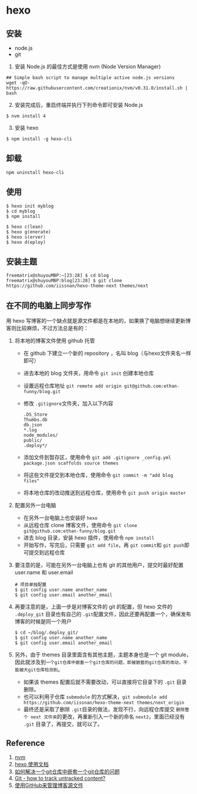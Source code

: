 
# hexo

## 安装

- node.js
- git

1. 安装 Node.js 的最佳方式是使用 nvm (Node Version Manager)

```shell
## Simple bash script to manage multiple active node.js versions
wget -qO- https://raw.githubusercontent.com/creationix/nvm/v0.31.0/install.sh | bash
```


2. 安装完成后，重启终端并执行下列命令即可安装 Node.js

```
$ nvm install 4
```

3. 安装 hexo

```
$ npm install -g hexo-cli
```


## 卸载

```shell
npm uninstall hexo-cli
```

## 使用

```shell
$ hexo init myblog
$ cd myblog
$ npm install 

$ hexo c(lean)
$ hexo g(enerate)
$ hexo s(erver)
$ hexo d(eploy)
```

## 安装主题

```shell
freematrix@shuyouMBP:~[23:28] $ cd blog
freematrix@shuyouMBP:blog[23:28] $ git clone https://github.com/iissnan/hexo-theme-next themes/next
```

## 在不同的电脑上同步写作

用 hexo 写博客的一个缺点就是源文件都是在本地的，如果换了电脑想继续更新博客则比较麻烦，不过方法总是有的：

1. 将本地的博客文件使用 github 托管
    - 在 github 下建立一个新的 repository ，名叫 blog（与hexo文件夹名一样即可）
    - 进去本地的 blog 文件夹，用命令 `git init` 创建本地仓库
    - 设置远程仓库地址 `git remote add origin git@github.com:ethan-funny/blog.git`
    - 修改 `.gitignore`文件夹，加入以下内容
    
        ```
        .DS_Store
        Thumbs.db
        db.json
        *.log
        node_modules/
        public/
        .deploy*/
        ```
    - 添加文件到暂存区，使用命令 `git add .gitignore _config.yml package.json scaffolds source themes`
    - 将这些文件提交到本地仓库，使用命令 `git commit -m "add blog files"`
    - 将本地仓库的改动推送到远程仓库，使用命令 `git push origin master`

2. 配置另外一台电脑
    - 在另外一台电脑上也安装好 `hexo` 
    - 从远程仓库 clone 博客文件，使用命令 `git clone git@github.com:ethan-funny/blog.git`
    - 进去 blog 目录，安装 hexo 插件，使用命令 `npm install`
    - 开始写作，写完后，只需要 `git add file`，再 `git commit`和 `git push`即可提交到远程仓库

3. 要注意的是，可能在另外一台电脑上也有 git 的其他用户，提交时最好配置 user.name 和 user.email
    
    ```shell
    # 项目单独配置
    $ git config user.name another_name
    $ git config user.email another_email
    ```
    
4. 再要注意的是，上面一步是对博客文件的 git 的配置，但 hexo 文件的 `.deploy_git` 目录也有自己的 `.git`配置文件，因此还要再配置一个，确保发布博客的时候是同一个用户

    ```shell
    $ cd ~/blog/.deploy_git/
    $ git config user.name another_name
    $ git config user.email another_email
    ```
    
5. 另外，由于 themes 目录里面含有其他主题，主题本身也是一个 git module，因此就涉及到`一个git仓库中嵌套一个git仓库的问题，即被嵌套的git仓库的改动，不能被大git仓库检测到`。
    - 如果该 themes 配置后就不需要改动，可以直接将它目录下的 `.git` 目录删除。
    - 也可以利用子仓库 `submodule` 的方式解决，`git submodule add https://github.com/iissnan/hexo-theme-next themes/next_origin`
    - 最终还是采取了删除 `.git`目录的做法，发现不行，向远程仓库提交 `删除整个 next 文件夹`的更改，再重新引入一个新的命名 `next2`，里面已经没有 `.git` 目录了，再提交，就可以了。





## Reference

1. [nvm](https://github.com/creationix/nvm)
2. [hexo 使用文档](https://hexo.io/zh-cn/docs/)
3. [如何解决一个git仓库中嵌套一个git仓库的问题](http://www.chengyuzhang.com/article/122)
4. [Git - how to track untracked content?](http://stackoverflow.com/questions/4161022/git-how-to-track-untracked-content)
5. [使用GitHub来管理博客源文件](http://wuchong.me/blog/2014/01/17/use-github-to-manage-hexo-source/index.html)


